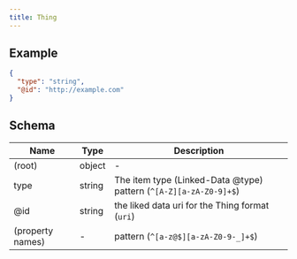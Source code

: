 ```yaml
---
title: Thing
---
```

## Example



```json
{
  "type": "string",
  "@id": "http://example.com"
}
```
## Schema

| Name | Type | Description |
|---|---|---|
| (root) | object | - |
| type | string | The item type (Linked-Data @type) pattern (`^[A-Z][a-zA-Z0-9]+$`) |
| @id | string | the liked data uri for the Thing format (`uri`) |
| (property names) | - |  pattern (`^[a-z@$][a-zA-Z0-9-_]+$`) |

